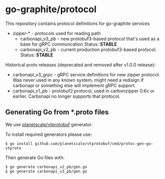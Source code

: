 go-graphite/protocol
====================

This repository contains protocol definitions for go-graphite services

* zipper-* - protocols used for reading path
  * carbonapi_v3_pb - new protobuf3-based protocol that's used as a base for gRPC communcation Status: **STABLE**
  * carbonapi_v2_pb - current production protobuf3-based protocol. Status: **STABLE**

Historical proto releases (deprecated and removed after v1.0.0 release):
  * carbonapi_v3_grpc - gRPC service definitions for new zipper protocol. Was never used in any known system, might need a redisign if carbonapi or something else will implement gRPC support.
  * carbonapi_v1_pb - protobuf2 protocol, used in carbonzipper 0.6x or earlier. Carbonapi no longer supports that protocol. 


Generating Go from *.proto files
--------------------------------

We use [planetscale/vtprotobuf](https://github.com/planetscale/vtprotobuf) generator.

To install required generators please use:
```
$ go install github.com/planetscale/vtprotobuf/cmd/protoc-gen-go-vtproto
```

Then generate Go files with:
```
$ go generate carbonapi_v2_pb/gen.go
$ go generate carbonapi_v3_pb/gen.go
```
